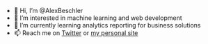- 👋 Hi, I’m @AlexBeschler
- 👀 I’m interested in machine learning and web development
- 🌱 I’m currently learning analytics reporting for business solutions
- 📫 Reach me on [Twitter](https://twitter.com/AlexBeschler) or [my personal site](https://alexbeschler.com)
